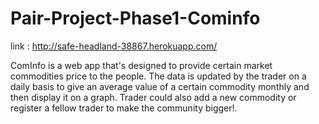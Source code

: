 # Pair-Project-Phase1-Cominfo

link : http://safe-headland-38867.herokuapp.com/

ComInfo is a web app that's designed to provide certain market commodities price to the people. The data is updated by the trader on a daily basis to give an average value of a certain commodity monthly and then display it on a graph. Trader could also add a new commodity or register a fellow trader to make the community bigger!.

